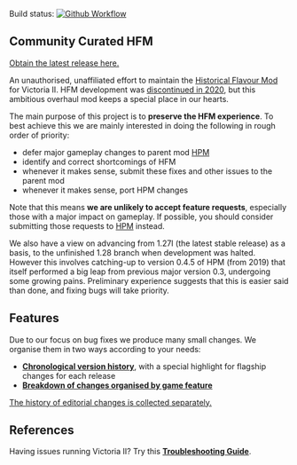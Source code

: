 Build status:
[![Github Workflow][github-workflow-badge]][github-workflow-dashboard]

[github-workflow-badge]:
    https://github.com/moretrim/ccHFM/actions/workflows/ci-on-push.yaml/badge.svg
[github-workflow-dashboard]:
    https://github.com/moretrim/ccHFM/actions/workflows/ci-on-push.yaml
    "Github Workflows"

Community Curated HFM
---------------------

[Obtain the latest release here.][RELEASE]

[RELEASE]: https://github.com/moretrim/ccHFM/releases/tag/v1.0.0

An unauthorised, unaffiliated effort to maintain the [Historical Flavour Mod][HFM] for Victoria II.
HFM development was [discontinued in 2020][discontinued], but this ambitious overhaul mod keeps a
special place in our hearts.

[HFM]: https://github.com/SighPie/HFM
[discontinued]: https://www.reddit.com/r/paradoxplaza/comments/ins40a/hfm_historical_flavour_mod_unfinished_dev_files/

The main purpose of this project is to **preserve the HFM experience**. To best achieve this we are
mainly interested in doing the following in rough order of priority:

- defer major gameplay changes to parent mod [HPM]
- identify and correct shortcomings of HFM
- whenever it makes sense, submit these fixes and other issues to the parent mod
- whenever it makes sense, port HPM changes

[HPM]: https://github.com/arkhometha/Historical-Project-Mod

Note that this means **we are unlikely to accept feature requests**, especially those with a major
impact on gameplay. If possible, you should consider submitting those requests to [HPM] instead.

We also have a view on advancing from 1.27I (the latest stable release) as a basis, to the
unfinished 1.28 branch when development was halted. However this involves catching-up to version
0.4.5 of HPM (from 2019) that itself performed a big leap from previous major version 0.3,
undergoing some growing pains. Preliminary experience suggests that this is easier said than done,
and fixing bugs will take priority.

Features
--------

Due to our focus on bug fixes we produce many small changes. We organise them in two ways according
to your needs:

 * [**Chronological version history**][changelog], with a special highlight for flagship changes for
   each release
 * [**Breakdown of changes organised by game feature**][features]

[The history of editorial changes is collected separately.][editorial]

[features]:  Features.markdown
[changelog]: CHANGELOG.markdown
[editorial]: Editorial.markdown

References
----------

Having issues running Victoria II? Try this **[Troubleshooting Guide][]**.

[Troubleshooting Guide]: https://github.com/moretrim/victoria2-troubleshooting
